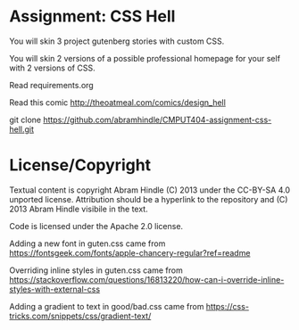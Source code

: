Assignment: CSS Hell
====================

You will skin 3 project gutenberg stories with custom CSS.

You will skin 2 versions of a possible professional homepage for your
self with 2 versions of CSS.

Read requirements.org

Read this comic http://theoatmeal.com/comics/design_hell

git clone https://github.com/abramhindle/CMPUT404-assignment-css-hell.git

License/Copyright
=================

Textual content is copyright Abram Hindle (C) 2013 under the CC-BY-SA
4.0 unported license. Attribution should be a hyperlink to the
repository and (C) 2013 Abram Hindle visibile in the text.

Code is licensed under the Apache 2.0 license.

Adding a new font in guten.css came from
https://fontsgeek.com/fonts/apple-chancery-regular?ref=readme

Overriding inline styles in guten.css came from
https://stackoverflow.com/questions/16813220/how-can-i-override-inline-styles-with-external-css

Adding a gradient to text in good/bad.css came from
https://css-tricks.com/snippets/css/gradient-text/
